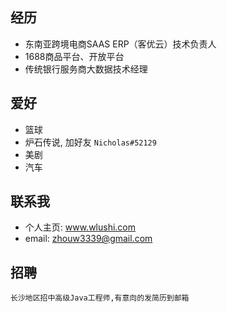 ## 经历
- 东南亚跨境电商SAAS ERP（客优云）技术负责人
- 1688商品平台、开放平台
- 传统银行服务商大数据技术经理

## 爱好
- 篮球
- 炉石传说, 加好友 ```Nicholas#52129```
- 美剧
- 汽车

## 联系我
- 个人主页: www.wlushi.com
- email: zhouw3339@gmail.com

## 招聘
```长沙地区招中高级Java工程师,有意向的发简历到邮箱```

